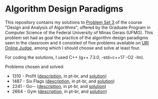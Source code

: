 # Algorithm Design Paradigms

This repository contains my solutions to [Problem Set 3](https://github.com/leandrolcampos/daa_paradigms/blob/master/doc/problems.pdf) of the course "Design and Analysis of Algorithms", offered by the Graduate Program in Computer Science of the Federal University of Minas Gerais (UFMG). This problem set had as goal the practice of the algorithm design paradigms seen in the classroom and it consisted of five problems available on [URI Online Judge](https://www.urionlinejudge.com.br), among which I should choose and solve at least four.

For coding the solutions, I used C++ (g++ 7.3.0, -std=c++17 -O2 -lm).

Problems chosen and solved:

- 1310 - Profit ([description](https://github.com/leandrolcampos/daa_paradigms/blob/master/doc/profit.pdf), in pt-br, and [solution](https://github.com/leandrolcampos/daa_paradigms/blob/master/src/profit.cc))
- 1487 - Six Flags ([description](https://github.com/leandrolcampos/daa_paradigms/blob/master/doc/six_flags.pdf), in pt-br, and [solution](https://github.com/leandrolcampos/daa_paradigms/blob/master/src/six_flags.cc))
- 2241 - Go-- ([description](https://github.com/leandrolcampos/daa_paradigms/blob/master/doc/go.pdf), in pt-br, and [solution](https://github.com/leandrolcampos/daa_paradigms/blob/master/src/go.cc))
- 2664 - Gym ([description](https://github.com/leandrolcampos/daa_paradigms/blob/master/doc/gym.pdf), in pt-br, and [solution](https://github.com/leandrolcampos/daa_paradigms/blob/master/src/gym.cc))